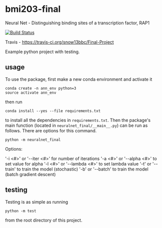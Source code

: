 # bmi203-final
Neural Net - Distinguishing binding sites of a transcription factor, RAP1

[![Build
Status](https://travis-ci.org/snow13bbc/Final-Project.svg?branch=master)](https://travis-ci.org/snow13bbc/Final-Project)

Travis - https://travis-ci.org/snow13bbc/Final-Project

Example python project with testing.

## usage

To use the package, first make a new conda environment and activate it

```
conda create -n ann_env python=3
source activate ann_env
```

then run

```
conda install --yes --file requirements.txt
```

to install all the dependencies in `requirements.txt`. Then the package's
main function (located in `neuralnet_final/__main__.py`) can be run as follows. There are options for this command.

```
python -m neuralnet_final
```
Options:

'-i <#>' or '--iter <#>' for number of iterations
'-a <#>' or '--alpha <#>' to set value for alpha
'-l <#>' or '--lambda <#>' to set lambda value
'-t' or '--train' to train the model (stochastic)
'-b' or '--batch' to train the model (batch gradient descent)



## testing

Testing is as simple as running

```
python -m test
```

from the root directory of this project.
